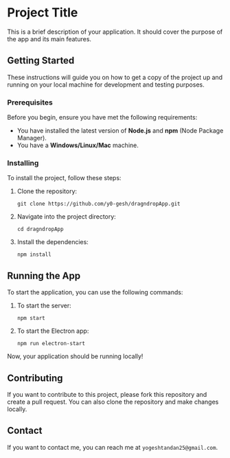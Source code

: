 # Project Title

This is a brief description of your application. It should cover the purpose of the app and its main features.

## Getting Started

These instructions will guide you on how to get a copy of the project up and running on your local machine for development and testing purposes.

### Prerequisites

Before you begin, ensure you have met the following requirements:

- You have installed the latest version of **Node.js** and **npm** (Node Package Manager).
- You have a **Windows/Linux/Mac** machine.

### Installing

To install the project, follow these steps:

1. Clone the repository:
    ```
    git clone https://github.com/y0-gesh/dragndropApp.git
    ```
2. Navigate into the project directory:
    ```
    cd dragndropApp
    ```
3. Install the dependencies:
    ```
    npm install
    ```

## Running the App

To start the application, you can use the following commands:

1. To start the server:
    ```
    npm start
    ```
2. To start the Electron app:
    ```
    npm run electron-start
    ```

Now, your application should be running locally!

## Contributing

If you want to contribute to this project, please fork this repository and create a pull request. You can also clone the repository and make changes locally.

## Contact

If you want to contact me, you can reach me at `yogeshtandan25@gmail.com`.

